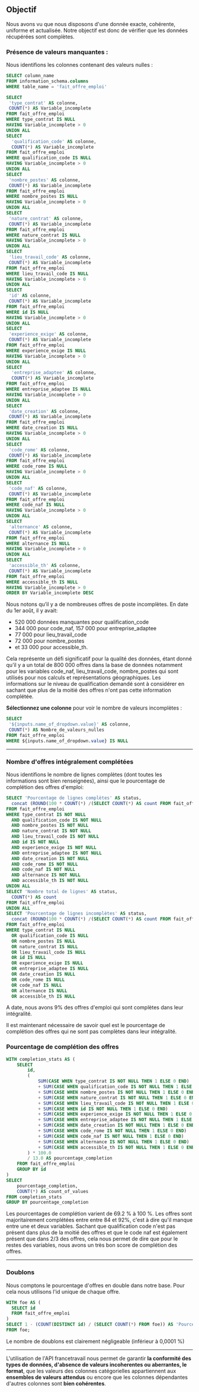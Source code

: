 ## Objectif

Nous avons vu que nous disposons d'une donnée exacte, cohérente, uniforme et actualisée. Notre objectif est donc de vérifier que les données récupérées sont complètes.

### Présence de valeurs manquantes :

Nous identifions les colonnes contenant des valeurs nulles :

```sql Nom_des_colonnes
SELECT column_name
FROM information_schema.columns
WHERE table_name = 'fait_offre_emploi'
```


```SQL valeurs_nulles_par_colonnes
SELECT
 'type_contrat' AS colonne,
 COUNT(*) AS Variable_incomplete
FROM fait_offre_emploi
WHERE type_contrat IS NULL
HAVING Variable_incomplete > 0
UNION ALL
SELECT
  'qualification_code' AS colonne,
  COUNT(*) AS Variable_incomplete
FROM fait_offre_emploi
WHERE qualification_code IS NULL
HAVING Variable_incomplete > 0
UNION ALL
SELECT
 'nombre_postes' AS colonne,
 COUNT(*) AS Variable_incomplete
FROM fait_offre_emploi
WHERE nombre_postes IS NULL
HAVING Variable_incomplete > 0
UNION ALL
SELECT
 'nature_contrat' AS colonne,
 COUNT(*) AS Variable_incomplete
FROM fait_offre_emploi
WHERE nature_contrat IS NULL
HAVING Variable_incomplete > 0
UNION ALL
SELECT
 'lieu_travail_code' AS colonne,
 COUNT(*) AS Variable_incomplete
FROM fait_offre_emploi
WHERE lieu_travail_code IS NULL
HAVING Variable_incomplete > 0
UNION ALL
SELECT
 'id' AS colonne,
 COUNT(*) AS Variable_incomplete
FROM fait_offre_emploi
WHERE id IS NULL
HAVING Variable_incomplete > 0
UNION ALL
SELECT
 'experience_exige' AS colonne,
 COUNT(*) AS Variable_incomplete
FROM fait_offre_emploi
WHERE experience_exige IS NULL
HAVING Variable_incomplete > 0
UNION ALL
SELECT
  'entreprise_adaptee' AS colonne,
  COUNT(*) AS Variable_incomplete
FROM fait_offre_emploi
WHERE entreprise_adaptee IS NULL
HAVING Variable_incomplete > 0
UNION ALL
SELECT
 'date_creation' AS colonne,
 COUNT(*) AS Variable_incomplete
FROM fait_offre_emploi
WHERE date_creation IS NULL
HAVING Variable_incomplete > 0
UNION ALL
SELECT
 'code_rome' AS colonne,
 COUNT(*) AS Variable_incomplete
FROM fait_offre_emploi
WHERE code_rome IS NULL
HAVING Variable_incomplete > 0
UNION ALL
SELECT
 'code_naf' AS colonne,
 COUNT(*) AS Variable_incomplete
FROM fait_offre_emploi
WHERE code_naf IS NULL
HAVING Variable_incomplete > 0
UNION ALL
SELECT
 'alternance' AS colonne,
 COUNT(*) AS Variable_incomplete
FROM fait_offre_emploi
WHERE alternance IS NULL
HAVING Variable_incomplete > 0
UNION ALL
SELECT
 'accessible_th' AS colonne,
 COUNT(*) AS Variable_incomplete
FROM fait_offre_emploi
WHERE accessible_th IS NULL
HAVING Variable_incomplete > 0
ORDER BY Variable_incomplete DESC
```

<DataTable data={valeurs_nulles_par_colonnes}/>

Nous notons qu’il y a de nombreuses offres de poste incomplètes. En date du 1er août, il y avait: 
- 520 000 données manquantes pour qualification_code
- 344 000 pour code_naf, 157 000 pour entreprise_adaptee
- 77 000 pour lieu_travail_code
- 72 000 pour nombre_postes
- et 33 000 pour accessible_th. 

Cela représente un défi significatif pour la qualité des données, étant donné qu’il y a un total de 800 000 offres dans la base de données notamment pour les variables code_naf, lieu_travail_code, nombre_postes qui sont utilisés pour nos calculs et représentations géographiques. Les informations sur le niveau de qualification demandé sont à considérer en sachant que plus de la moitié des offres n'ont pas cette information complétée.

**Sélectionnez une colonne** pour voir le nombre de valeurs incomplètes :
<Dropdown
    data={Nom_des_colonnes} 
    name=name_of_dropdown
    value=column_name
/>

```sql dropdown_valeurs_incompletes
SELECT
 '${inputs.name_of_dropdown.value}' AS colonne,
 COUNT(*) AS Nombre_de_valeurs_nulles
FROM fait_offre_emploi
WHERE ${inputs.name_of_dropdown.value} IS NULL
```
<DataTable
    data={dropdown_valeurs_incompletes}
/>


---
### Nombre d'offres intégralement complétées

Nous identifions le nombre de lignes complètes (dont toutes les informations sont bien renseignées), ainsi que le pourcentage de complétion des offres d'emploi: 

```sql Lignes_completes
SELECT 'Pourcentage de lignes complètes' AS status,
  concat (ROUND(100 * COUNT(*) /(SELECT COUNT(*) AS count FROM fait_offre_emploi)) , '%') AS count
FROM fait_offre_emploi
WHERE type_contrat IS NOT NULL
  AND qualification_code IS NOT NULL
  AND nombre_postes IS NOT NULL
  AND nature_contrat IS NOT NULL
  AND lieu_travail_code IS NOT NULL
  AND id IS NOT NULL
  AND experience_exige IS NOT NULL
  AND entreprise_adaptee IS NOT NULL
  AND date_creation IS NOT NULL
  AND code_rome IS NOT NULL
  AND code_naf IS NOT NULL
  AND alternance IS NOT NULL
  AND accessible_th IS NOT NULL
UNION ALL
SELECT 'Nombre total de lignes' AS status,
  COUNT(*) AS count
FROM fait_offre_emploi
UNION ALL
SELECT 'Pourcentage de lignes incomplètes' AS status,
  concat (ROUND(100 * COUNT(*) /(SELECT COUNT(*) AS count FROM fait_offre_emploi)) , '%') AS count
FROM fait_offre_emploi
WHERE type_contrat IS NULL
  OR qualification_code IS NULL
  OR nombre_postes IS NULL
  OR nature_contrat IS NULL
  OR lieu_travail_code IS NULL
  OR id IS NULL
  OR experience_exige IS NULL
  OR entreprise_adaptee IS NULL
  OR date_creation IS NULL
  OR code_rome IS NULL
  OR code_naf IS NULL
  OR alternance IS NULL
  OR accessible_th IS NULL
```
<DataTable
    data={Lignes_completes}
/>

A date, nous avons 9% des offres d'emploi qui sont complètes dans leur intégralité.

Il est maintenant nécessaire de savoir quel est le pourcentage de complétion des offres qui ne sont pas complètes dans leur intégralité.

### Pourcentage de complétion des offres

```sql Pourcentage_completion
WITH completion_stats AS (
    SELECT
        id,
        (
            SUM(CASE WHEN type_contrat IS NOT NULL THEN 1 ELSE 0 END)
            + SUM(CASE WHEN qualification_code IS NOT NULL THEN 1 ELSE 0 END)
            + SUM(CASE WHEN nombre_postes IS NOT NULL THEN 1 ELSE 0 END)
            + SUM(CASE WHEN nature_contrat IS NOT NULL THEN 1 ELSE 0 END)
            + SUM(CASE WHEN lieu_travail_code IS NOT NULL THEN 1 ELSE 0 END)
            + SUM(CASE WHEN id IS NOT NULL THEN 1 ELSE 0 END)
            + SUM(CASE WHEN experience_exige IS NOT NULL THEN 1 ELSE 0 END)
            + SUM(CASE WHEN entreprise_adaptee IS NOT NULL THEN 1 ELSE 0 END)
            + SUM(CASE WHEN date_creation IS NOT NULL THEN 1 ELSE 0 END)
            + SUM(CASE WHEN code_rome IS NOT NULL THEN 1 ELSE 0 END)
            + SUM(CASE WHEN code_naf IS NOT NULL THEN 1 ELSE 0 END)
            + SUM(CASE WHEN alternance IS NOT NULL THEN 1 ELSE 0 END)
            + SUM(CASE WHEN accessible_th IS NOT NULL THEN 1 ELSE 0 END)
        ) * 100.0
        / 13.0 AS pourcentage_completion
    FROM fait_offre_emploi
    GROUP BY id
)
SELECT
    pourcentage_completion,
    COUNT(*) AS count_of_values
FROM completion_stats
GROUP BY pourcentage_completion
```



<BarChart
    data={Pourcentage_completion} 
    x=pourcentage_completion
    y=count_of_values
/>

Les pourcentages de complétion varient de 69.2 % à 100 %. Les offres sont majoritairement complétées entre entre 84 et 92%, c'est à dire qu'il manque entre une et deux variables. Sachant que qualification code n'est pas présent dans plus de la moitié des offres et que le code naf est également présent que dans 2/3 des offres, cela nous permet de dire que pour le restes des variables, nous avons un très bon score de complétion des offres.

---

### Doublons

Nous comptons le pourcentage d'offres en double dans notre base. Pour cela nous utilisons l'id unique de chaque offre. 

```sql doublons
WITH foe AS (
  SELECT id
  FROM fait_offre_emploi
)
SELECT 1 - (COUNT(DISTINCT id) / (SELECT COUNT(*) FROM foe)) AS 'Pourcentage de doublons'
FROM foe;
```

<DataTable
    data={doublons}
/>
 
Le nombre de doublons est clairement négligeable (inférieur à 0,0001 %)

---

L'utilisation de l'API francetravail nous permet de garantir **la conformité des types de données, d'absence de valeurs incoherentes ou aberrantes, le format**, que les valeurs des colonnes catégorielles appartiennent aux **ensembles de valeurs attendus** ou encore que les colonnes dépendantes d'autres colonnes sont **bien cohérentes**.


